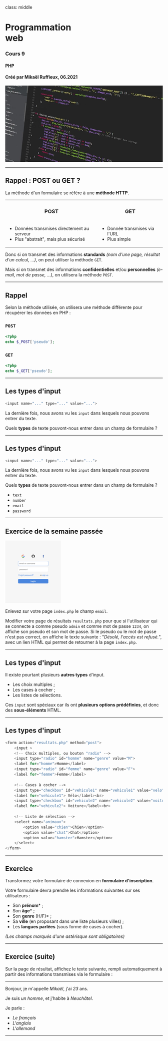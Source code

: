 class: middle

<h1><span class="secondary-color">Programmation</span><br/>web</h1>

### Cours 9

#### PHP

#### Créé par Mikaël Ruffieux, 06.2021

<img class="first-slide-image" src="../sources_cours/img/first_slide.jpg">

---

## Rappel : <span class="secondary-color">POST</span> ou <span class="secondary-color">GET</span> ?

La méthode d'un formulaire se réfère à une **méthode HTTP**.

<table class="unstyled-table">
    <tr>
        <th><h3>POST</h3></th>
        <th><h3>GET</h3></th>
    </tr>
    <tr>
        <td>
            <ul>
                <li>Données transmises directement au serveur</li>
                <li>Plus "abstrait", mais plus sécurisé</li>
            </ul>
        </td>
        <td>
            <ul>
                <li>Donnée transmises via l'URL</li>
                <li>Plus simple</li>
            </ul>
        </td>
    </tr>
</table>

Donc si on transmet des informations **standards** *(nom d'une page, résultat d'un calcul, ...)*, on peut utiliser la méthode `GET`. 

Mais si on transmet des informations **confidentielles** et/ou **personnelles** *(e-mail, mot de passe, ...)*, on utilisera la méthode `POST`.

---

## <span class="secondary-color">Rappel</span>

Selon la méthode utilisée, on utilisera une méthode différente pour récupérer les données en PHP :

### `POST`

```php
<?php
echo $_POST['pseudo'];
```

### `GET`

```php
<?php
echo $_GET['pseudo'];
```

---

## Les <span class="secondary-color">types</span> d'input

```php
<input name="..." type="..." value="...">
```

La dernière fois, nous avons vu les `input` dans lesquels nous pouvons entrer du texte.

Quels **types** de texte pouvont-nous entrer dans un champ de formulaire ?

---

## Les <span class="secondary-color">types</span> d'input

```php
<input name="..." type="..." value="...">
```

La dernière fois, nous avons vu les `input` dans lesquels nous pouvons entrer du texte.

Quels **types** de texte pouvont-nous entrer dans un champ de formulaire ?

- `text`
- `number`
- `email`
- `password`

---

## Exercice de la <span class="secondary-color">semaine passée</span>

<img src="../sources_cours/img/login.png" style="max-height: 200px; width: auto;">


Enlevez sur votre page `index.php` le champ `email`.

Modifier votre page de résultats `resultats.php` pour que si l'utilisateur qui se connecte a comme pseudo `admin` et comme mot de passe `1234`, on affiche son pseudo et son mot de passe. Si le pseudo ou le mot de passe n'est pas correct, on affiche le texte suivante : "*Désolé, l'accès est refusé.*", avec un lien HTML qui permet de retourner à la page `index.php`.

---

## Les <span class="secondary-color">types</span> d'input

Il existe pourtant plusieurs **autres types** d'input.

- Les choix multiples ;
- Les cases à cocher ;
- Les listes de sélections.

Ces `input` sont spéciaux car ils ont **plusieurs options prédéfinies**, et donc des **sous-éléments** HTML.

---

## Les <span class="secondary-color">types</span> d'input

```php
<form action="resultats.php" method="post">
    <input >
    <!-- Choix multiples, ou bouton "radio" -->
    <input type="radio" id="homme" name="genre" value="M">
    <label for="homme">Homme</label>
    <input type="radio" id="femme" name="genre" value="F">
    <label for="femme">Femme</label>

    <!-- Cases à cocher -->
    <input type="checkbox" id="vehicule1" name="vehicule1" value="velo">
    <label for="vehicule1"> Vélo</label><br>
    <input type="checkbox" id="vehicule2" name="vehicule2" value="voiture">
    <label for="vehicule2"> Voiture</label><br>

    <!-- Liste de sélection -->
    <select name="animaux">
        <option value="chien">Chien</option>
        <option value="chat">Chat</option>
        <option value="hamster">Hamster</option>
    </select>
</form>
```

---

## <span class="secondary-color">Exercice</span>

Transformez votre formulaire de connexion en **formulaire d'inscription**. 

Votre formulaire devra prendre les informations suivantes sur ses utilisateurs :

- Son **prénom*** ;
- Son **âge*** ;
- Son **genre** (H/F)* ;
- Sa **ville** (en proposant dans une liste plusieurs villes) ;
- Les **langues parlées** (sous forme de cases à cocher).

*(Les champs marqués d'une astérisque sont obligatoires)*

---

## <span class="secondary-color">Exercice</span> (suite)

Sur la page de résultat, affichez le texte suivante, rempli automatiquement à partir des informations transmises via le formulaire : 

<hr>

Bonjour, je m'appelle *Mikaël*, j'ai *23* ans.

Je suis *un homme*, et j'habite à *Neuchâtel*.

Je parle :
- *Le français*
- *L'anglais*
- *L'allemand*

<hr>